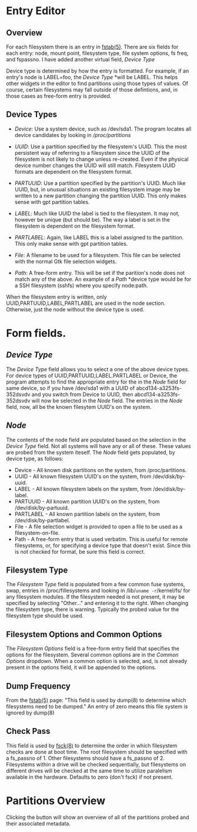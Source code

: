[//]:NAV
# Entry Editor
## Overview
For each filesystem there is an entry in [fstab(5)](http://man7.org/linux/man-pages/man5/fstab.5.html). There are six fields for each entry: node, mount point, filesystem type, file system options, fs freq, and fspassno. I have added another virtual field, *Device Type*

Device type is determined by how the entry is formatted. For example, if an entry's node is 
LABEL=foo, the *Device Type* *will be LABEL. This helps other widgets in the editor to find 
partitions using those types of values. Of course, certain filesystems may fall outside 
of those defintions, and, in those cases as free-form entry is provided. 

## Device Types

* *Device*:
Use a system device, such as /dev/sda1. The program locates all device candidates by looking in */proc/partitions*
* *UUID*:
    Use a partition specified by the filesystem's UUID. This the most persistent way of referring to a filesystem since the UUID of the filesystem is not likely to change unless re-created. Even if the physical device number changes the UUID will still match. Filesystem UUID formats are dependent on the filesystem format. 

* *PARTUUID*:
    Use a partition specified by the partition's UUID. Much like UUID, but, in unusual situations an existing filesystem image may be written to a new partition changing the partition UUID. This only makes sense with gpt partition tables.

* *LABEL*:
    Much like UUID the label is tied to the filesystem. It may not, however be unique (but should be). The way a label is set in the filesystem is dependent on the filesystem format. 

* *PARTLABEL*:
    Again, like LABEL this is a label assigned to the partition. This only make sense with gpt partition tables.

* *File*:
    A filename to be used for a filesystem. This file can be selected with the normal Gtk file selection widgets. 
    
* *Path*:
    A free-form entry. This will be set if the parition's node does not match any of the above. An example of a *Path* *device type would be for a SSH filesystem (sshfs) where you specify node:path. 

When the filesystem entry is written, only UUID,PARTUUID,LABEL,PARTLABEL are used in the node section. Otherwise, just the node without the device type is used. 

# Form fields.
## *Device Type*
The *Device Type* field allows you to select a one of the above device types. For device types of UUID,PARTUUID,LABEL.PARTLABEL or Device, the program attempts to find the appropriate entry for the in the *Node* field for same device, so if you have /dev/sda1 with a UUID of abcd134-a3253fs-352dsvdv and you switch from Device to UUID, then abcd134-a3253fs-352dsvdv will now be selected in the *Node* field. The entries in the *Node* field, now, all be the known filesytem UUID's on the system. 

## *Node*
The contents of the node field are populated based on the selection in the *Device Type* field. Not all systems will have any or all of these. These values are probed from the system iteself.
The *Node* field gets populated, by device type, as follows:

* Device - All known disk partitions on the system, from /proc/partitions.
* UUID - All known filesystem UUID's on the system, from /dev/disk/by-uuid.
* LABEL - All known filesystem labels on the system, from /dev/disk/by-label.
* PARTUUID - All known partition UUID's on the system, from /dev/disk/by-partuuid. 
* PARTLABEL - All known partition labels on the system, from /dev/disk/by-partlabel. 
* File - A file selection widget is provided to open a file to be used as a filesystem-on-file. 
* Path - A free-form entry that is used verbatim. This is useful for remote filesystems, or, for specifying a device type that doesn't exist. Since this is not checked for format, be sure this field is correct. 

## Filesystem Type
The *Filesystem Type* field is populated from a few common fuse systems, swap, entries in /proc/fillesystems and looking in /lib/`uname -r`/kernel/fs/ for any filesystem modules. If the filesystem needed is not present, it may be specified by selecting "Other..." and entering it to the right. When changing the filesystem type, there is warning. Typically the probed value for the filesystem type should be used. 

## Filesystem Options and Common Options
The *Filesystem Options* field is a free-form entry field that specifies the options for the filesystem. Several common options are in the *Common Options* dropdown. When a common option is selected, and, is not already present in the options field, it will be appended to the options. 

## Dump Frequency
From the [fstab(5)](http://man7.org/linux/man-pages/man5/fstab.5.html) page: "This field is used by dump(8) to determine which filesystems need to be dumped." An entry of zero means this file system is ignored by dump(8)

## Check Pass
This field is used by [fsck(8)](http://man7.org/linux/man-pages/man8/fsck.8.html) to determine the order in which filesystem checks are done at boot time. The root filesystem should be specified with a fs_passno of 1.  Other filesystems should have a fs_passno of 2.  Filesystems within a drive will be checked sequentially, but filesystems on different drives will be checked at the same time to utilize paralelism available in the hardware.  Defaults to zero (don't fsck) if not present.

# Partitions Overview
Clicking the button will show an overview of all of the partitions probed and their associated metadata. 

